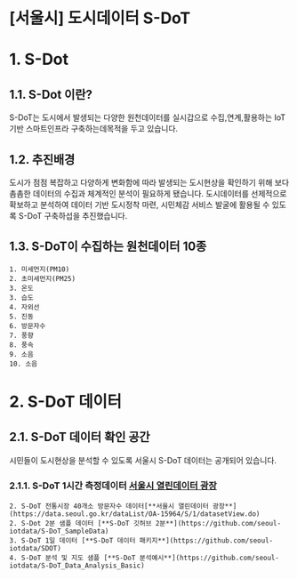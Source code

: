 [서울시] 도시데이터 S-DoT 
======================

# 1. S-Dot
## 1.1. S-Dot 이란? 
S-DoT는 도시에서 발생되는 다양한 원천데이터를 실시갑으로 수집,연계,활용하는 IoT기반 스마트인프라 구축하는데목적을 두고 있습니다.

## 1.2. 추진배경 
도시가 점점 복잡하고 다양하게 변화함에 따라 발생되는 도시현상을 확인하기 위해 보다 촘촘한 데이터의 수집과 체계적인 분석이 필요하게 됐습니다. 도시데이터를 선제적으로 확보하고 분석하여 데이터 기반 도시정착 마련, 시민체감 서비스 발굴에 활용될 수 있도록 S-DoT 구축하섭을 추진했습니다. 

## 1.3. S-DoT이 수집하는 원천데이터 10종
	1. 미세먼지(PM10)
	2. 초미세먼지(PM25)
	3. 온도
	3. 습도 
	4. 자외선
	5. 진동
	6. 방문자수 
	7. 풍향
	8. 풍속
	9. 소음 
	10. 소음


# 2. S-DoT 데이터
## 2.1. S-DoT 데이터 확인 공간
시민들이 도시현상을 분석할 수 있도록 서울시 S-DoT 데이터는 공개되어 있습니다. 
### 2.1.1. S-DoT 1시간 측정데이터 [**서울시 열린데이터 광장**](https://data.seoul.go.kr/dataList/OA-15969/S/1/datasetView.do)
	2. S-DoT 전통시장 40개소 방문자수 데이터[**서울시 열린데이터 광장**] (https://data.seoul.go.kr/dataList/OA-15964/S/1/datasetView.do)
	2. S-Dot 2분 샘플 데이터 [**S-DoT 깃허브 2분**](https://github.com/seoul-iotdata/S-DoT_SampleData)
	3. S-DoT 1일 데이터 [**S-DoT 데이터 패키지**](https://github.com/seoul-iotdata/SDOT)
	4. S-DoT 분석 및 지도 샘플 [**S-DoT 분석예시**](https://github.com/seoul-iotdata/S-DoT_Data_Analysis_Basic)
